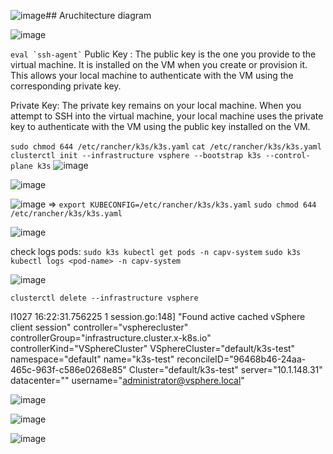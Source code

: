 ![image](https://github.com/user-attachments/assets/5181e907-ece3-4fa2-a000-2c310c00ffcb)## Aruchitecture diagram

![image](https://github.com/user-attachments/assets/ca17c4d2-dc75-4cb4-8fa0-3870fba4a055)

``` eval `ssh-agent` ```
Public Key
: The public key is the one you provide to the virtual machine. It is installed on the VM when you create or provision it. This allows your local machine to authenticate with the VM using the corresponding private key.
 
Private Key: The private key remains on your local machine. When you attempt to SSH into the virtual machine, your local machine uses the private key to authenticate with the VM using the public key installed on the VM.

``` sudo chmod 644 /etc/rancher/k3s/k3s.yaml ```
``` cat /etc/rancher/k3s/k3s.yaml ```
``` clusterctl init --infrastructure vsphere --bootstrap k3s --control-plane k3s ```
![image](https://github.com/user-attachments/assets/3423f308-b468-4f03-beaf-62ca6ccceac3)

![image](https://github.com/user-attachments/assets/260f03fc-5ee9-4666-a74f-ec1769aa10c0)

![image](https://github.com/user-attachments/assets/d49d22dd-d580-4d34-93ad-66034d919fb4)
=> 
`export KUBECONFIG=/etc/rancher/k3s/k3s.yaml`
`sudo chmod 644 /etc/rancher/k3s/k3s.yaml`


![image](https://github.com/user-attachments/assets/59f916db-ecdc-4cdc-a3d6-cba3e9c50d93)

check logs pods:
```sudo k3s kubectl get pods -n capv-system```
``` sudo k3s kubectl logs <pod-name> -n capv-system ```

![image](https://github.com/user-attachments/assets/e1b20064-e311-4fd8-b62c-46645e74a44c)

 ```clusterctl delete --infrastructure vsphere```

I1027 16:22:31.756225       1 session.go:148] "Found active cached vSphere client session" controller="vspherecluster" controllerGroup="infrastructure.cluster.x-k8s.io" controllerKind="VSphereCluster" VSphereCluster="default/k3s-test" namespace="default" name="k3s-test" reconcileID="96468b46-24aa-465c-963f-c586e0268e85" Cluster="default/k3s-test" server="10.1.148.31" datacenter="" username="administrator@vsphere.local"

![image](https://github.com/user-attachments/assets/b787a601-3df5-40ec-859b-37866df141c7)

![image](https://github.com/user-attachments/assets/e01f2deb-4cad-44bd-8577-dfda4af7b6da)


![image](https://github.com/user-attachments/assets/36843484-4b87-4abb-9bab-49367db2d46c)

